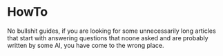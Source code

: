 # HowTo

No bullshit guides, if you are looking for some unnecessarily long articles that start with answering questions that noone asked and are probably written by some AI, you have come to the wrong place.


